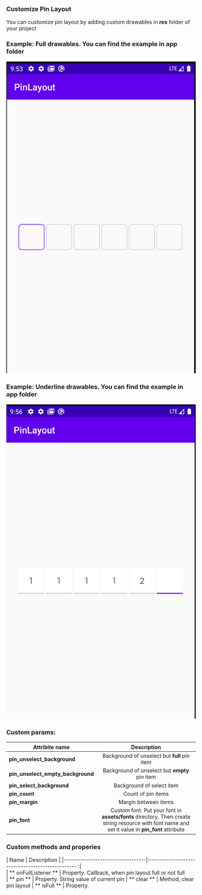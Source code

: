 
### Customize Pin Layout  

You can customize pin layout by adding custom drawables in **res** folder of your project  

### Example: Full drawables. You can find the example in app folder  

![Scheme](images/full_screen.png)

### Example: Underline drawables. You can find the example in app folder  
![Scheme](images/underline_screen.png)

### Custom params:  

| Attribite name                   | Description                
| ---------------------------------|:--------------------------------------------------:|
| **pin_unselect_background**      | Background of unselect but **full** pin item    | 
| **pin_unselect_empty_background**| Background of unselect but **empty** pin item   |  
| **pin_select_background**        | Background of select item                       |    
| **pin_count**                    | Count of pin items                              |  
| **pin_margin**                   | Margin between items                            |  
| **pin_font**                     | Custom font. Put your font in **assets/fonts**  directory. Then create string resource with font name  and set it value in **pin_font**  attribute |  


### Custom methods and properies

| Name                      | Description                                       |
|----------------------------------|:------------------------------------------------ :|    
| ** onFullListener **             | Property. Callback, when pin layout full or not full          
| ** pin **                        | Property. String value of current pin
| ** clear **                      | Method, clear pin layout
| ** isFull **                     | Property.           
  